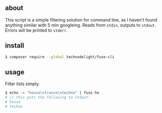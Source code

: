 ## about

 This script is a simple filtering solution for command line, as I haven't found 
 anything similar with 5 min googleing. Reads from `stdin`, outputs to `stdout`.
 Errors will be printed to `stderr`.
 
## install
 ```bash
$ composer require --global technodelight/fuse-cli
 ```
 
## usage

 Filter lists simply.
 
 ```bash
 $ echo -e "house\ntrance\ntechno" | fuse ho 
 # // this puts the following to stdout: 
 # house
 # techno
 ```

